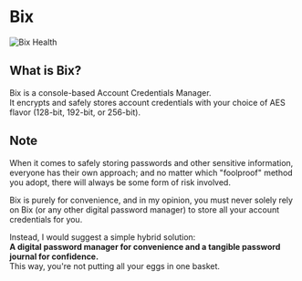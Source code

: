 # Bix

![Bix Health](https://img.shields.io/static/v1?label=Bix%20health%20indicator&message=bugs%20detected&color=cc0000&style=for-the-badge)

## What is Bix?

Bix is a console-based Account Credentials Manager.  
It encrypts and safely stores account credentials with your choice of AES flavor (128-bit, 192-bit, or 256-bit).

## Note
When it comes to safely storing passwords and other sensitive information, everyone has their own approach; and no matter which "foolproof" method you adopt, there will always be some form of risk involved.  
  
Bix is purely for convenience, and in my opinion, you must never solely rely on Bix (or any other digital password manager) to store all your account credentials for you.  
  
Instead, I would suggest a simple hybrid solution:  
**A digital password manager for convenience and a tangible password journal for confidence.**  
This way, you're not putting all your eggs in one basket. 
